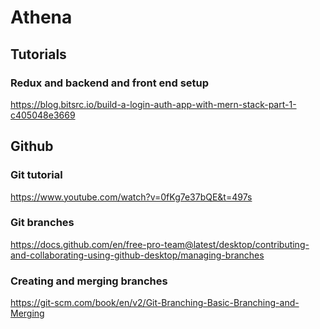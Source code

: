 # Athena

## Tutorials

### Redux and backend and front end setup
https://blog.bitsrc.io/build-a-login-auth-app-with-mern-stack-part-1-c405048e3669

## Github

### Git tutorial
https://www.youtube.com/watch?v=0fKg7e37bQE&t=497s

### Git branches
https://docs.github.com/en/free-pro-team@latest/desktop/contributing-and-collaborating-using-github-desktop/managing-branches

### Creating and merging branches
https://git-scm.com/book/en/v2/Git-Branching-Basic-Branching-and-Merging
